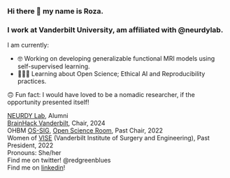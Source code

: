 ### Hi there 👋 my name is Roza. 
### I work at Vanderbilt University, am affiliated with @neurdylab. </br>

I am currently: 
- 🤓 Working on developing generalizable functional MRI models using self-supervised learning. 
- 👩🏻‍💻 Learning about Open Science; Ethical AI and Reproducibility practices.

🙃 Fun fact: I would have loved to be a nomadic researcher, if the opportunity presented itself! </br>

[NEURDY Lab](https://github.com/neurdylab), Alumni </br>
[BrainHack Vanderbilt](https://brainhack-vandy.github.io), Chair, 2024 </br>
OHBM [OS-SIG](https://ossig.netlify.app/), [Open Science Room](https://ohbm.github.io/osr2022/volunteers/), Past Chair, 2022 </br>
Women of [VISE](https://www.vanderbilt.edu/vise/) (Vanderbilt Institute of Surgery and Engineering), Past President, 2022 </br>
Pronouns: She/her </br>
Find me on twitter! @redgreenblues </br>
Find me on [linkedin](https://www.linkedin.com/in/rgbayrak/)! 
